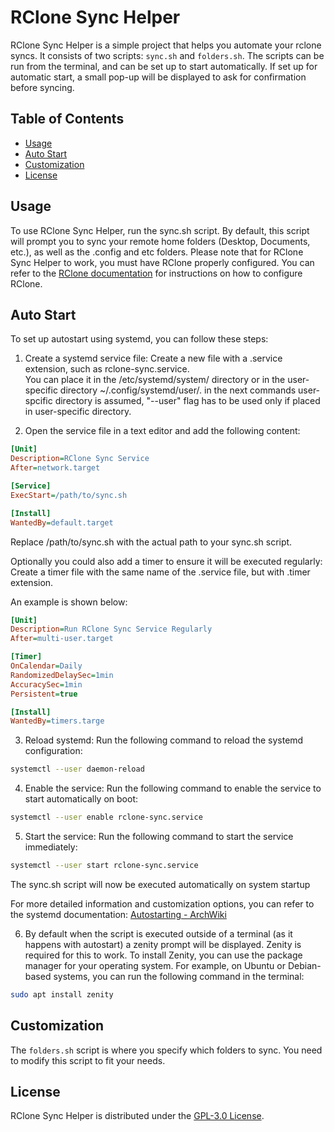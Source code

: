 # RClone Sync Helper

RClone Sync Helper is a simple project that helps you automate your rclone syncs. It consists of two scripts: `sync.sh` and `folders.sh`. The scripts can be run from the terminal, and can be set up to start automatically. If set up for automatic start, a small pop-up will be displayed to ask for confirmation before syncing.

## Table of Contents

- [Usage](#usage)
- [Auto Start](#auto-start)
- [Customization](#customization)
- [License](#license)

## Usage

To use RClone Sync Helper, run the sync.sh script. By default, this script will prompt you to sync your remote home folders (Desktop, Documents, etc.), as well as the .config and etc folders. Please note that for RClone Sync Helper to work, you must have RClone properly configured. You can refer to the [RClone documentation](https://rclone.org/docs/) for instructions on how to configure RClone.

## Auto Start
To set up autostart using systemd, you can follow these steps:

1) Create a systemd service file: Create a new file with a .service extension, such as rclone-sync.service. \
You can place it in the /etc/systemd/system/ directory or in the user-specific directory ~/.config/systemd/user/.
in the next commands user-spcific directory is assumed, "--user" flag has to be used only if placed in user-specific directory.  

2) Open the service file in a text editor and add the following content:

``` ini
[Unit]
Description=RClone Sync Service
After=network.target

[Service]
ExecStart=/path/to/sync.sh

[Install]
WantedBy=default.target
```

Replace /path/to/sync.sh with the actual path to your sync.sh script.


Optionally you could also add a timer to ensure it will be executed regularly:
Create a timer file with the same name of the .service file, but with .timer extension.

An example is shown below: 
``` ini
[Unit]
Description=Run RClone Sync Service Regularly
After=multi-user.target

[Timer]
OnCalendar=Daily
RandomizedDelaySec=1min
AccuracySec=1min
Persistent=true

[Install]
WantedBy=timers.targe
```



3) Reload systemd: Run the following command to reload the systemd configuration:
``` bash
systemctl --user daemon-reload
```

4) Enable the service: Run the following command to enable the service to start automatically on boot:
``` bash
systemctl --user enable rclone-sync.service
```

5) Start the service: Run the following command to start the service immediately:

```bash
systemctl --user start rclone-sync.service
```

The sync.sh script will now be executed automatically on system startup

For more detailed information and customization options, you can refer to the systemd documentation: [Autostarting - ArchWiki](https://wiki.archlinux.org/title/Autostarting)

6) By default when the script is executed outside of a terminal (as it happens with autostart) a zenity prompt will be displayed.
Zenity is required for this to work. 
To install Zenity, you can use the package manager for your operating system.
For example, on Ubuntu or Debian-based systems, you can run the following command in the terminal:
```bash
sudo apt install zenity
```

## Customization

The `folders.sh` script is where you specify which folders to sync. You need to modify this script to fit your needs.

## License

RClone Sync Helper is distributed under the [GPL-3.0 License](https://www.gnu.org/licenses/gpl-3.0.en.html).
